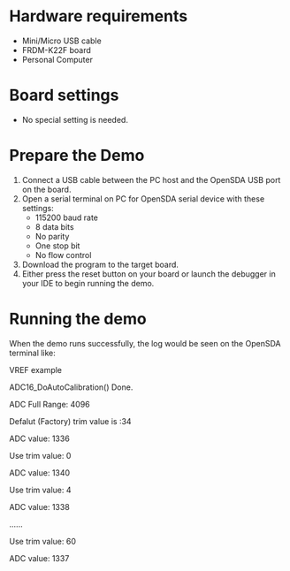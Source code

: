 Hardware requirements
===================
- Mini/Micro USB cable
- FRDM-K22F board
- Personal Computer

Board settings
============
- No special setting is needed.

Prepare the Demo
===============
1.  Connect a USB cable between the PC host and the OpenSDA USB port on the board.
2.  Open a serial terminal on PC for OpenSDA serial device with these settings:
    - 115200 baud rate
    - 8 data bits
    - No parity
    - One stop bit
    - No flow control
3.  Download the program to the target board.
4.  Either press the reset button on your board or launch the debugger in your IDE to begin running the demo.

Running the demo
===============
When the demo runs successfully, the log would be seen on the OpenSDA terminal like:

VREF example

ADC16_DoAutoCalibration() Done.

ADC Full Range: 4096

Defalut (Factory) trim value is :34

ADC value: 1336

Use trim value: 0

ADC value: 1340

Use trim value: 4

ADC value: 1338

......

Use trim value: 60

ADC value: 1337
